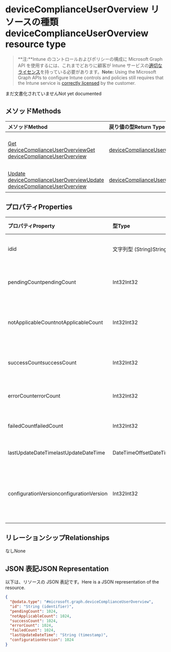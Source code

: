# <a name="devicecomplianceuseroverview-resource-type"></a><span data-ttu-id="6bef0-101">deviceComplianceUserOverview リソースの種類</span><span class="sxs-lookup"><span data-stu-id="6bef0-101">deviceComplianceUserOverview resource type</span></span>

> <span data-ttu-id="6bef0-102">**注:**Intune のコントロールおよびポリシーの構成に Microsoft Graph API を使用するには、これまでどおりに顧客が Intune サービスの[適切なライセンス](https://go.microsoft.com/fwlink/?linkid=839381)を持っている必要があります。</span><span class="sxs-lookup"><span data-stu-id="6bef0-102">**Note:** Using the Microsoft Graph APIs to configure Intune controls and policies still requires that the Intune service is [correctly licensed](https://go.microsoft.com/fwlink/?linkid=839381) by the customer.</span></span>

<span data-ttu-id="6bef0-103">まだ文書化されていません</span><span class="sxs-lookup"><span data-stu-id="6bef0-103">Not yet documented</span></span>
## <a name="methods"></a><span data-ttu-id="6bef0-104">メソッド</span><span class="sxs-lookup"><span data-stu-id="6bef0-104">Methods</span></span>
|<span data-ttu-id="6bef0-105">メソッド</span><span class="sxs-lookup"><span data-stu-id="6bef0-105">Method</span></span>|<span data-ttu-id="6bef0-106">戻り値の型</span><span class="sxs-lookup"><span data-stu-id="6bef0-106">Return Type</span></span>|<span data-ttu-id="6bef0-107">説明</span><span class="sxs-lookup"><span data-stu-id="6bef0-107">Description</span></span>|
|:---|:---|:---|
|[<span data-ttu-id="6bef0-108">Get deviceComplianceUserOverview</span><span class="sxs-lookup"><span data-stu-id="6bef0-108">Get deviceComplianceUserOverview</span></span>](../api/intune_deviceconfig_devicecomplianceuseroverview_get.md)|[<span data-ttu-id="6bef0-109">deviceComplianceUserOverview</span><span class="sxs-lookup"><span data-stu-id="6bef0-109">deviceComplianceUserOverview</span></span>](../resources/intune_deviceconfig_devicecomplianceuseroverview.md)|<span data-ttu-id="6bef0-110">[deviceCategory](../resources/intune_deviceconfig_devicecomplianceuseroverview.md) オブジェクトのプロパティとリレーションシップを読み取ります。</span><span class="sxs-lookup"><span data-stu-id="6bef0-110">Read properties and relationships of [plannerAssignedToTaskBoardTaskFormat](../resources/intune_deviceconfig_devicecomplianceuseroverview.md) object.</span></span>|
|[<span data-ttu-id="6bef0-111">Update deviceComplianceUserOverview</span><span class="sxs-lookup"><span data-stu-id="6bef0-111">Update deviceComplianceUserOverview</span></span>](../api/intune_deviceconfig_devicecomplianceuseroverview_update.md)|[<span data-ttu-id="6bef0-112">deviceComplianceUserOverview</span><span class="sxs-lookup"><span data-stu-id="6bef0-112">deviceComplianceUserOverview</span></span>](../resources/intune_deviceconfig_devicecomplianceuseroverview.md)|<span data-ttu-id="6bef0-113">[deviceComplianceUserOverview](../resources/intune_deviceconfig_devicecomplianceuseroverview.md) オブジェクトのプロパティを更新します。</span><span class="sxs-lookup"><span data-stu-id="6bef0-113">Update the properties of a [calendar](../resources/intune_deviceconfig_devicecomplianceuseroverview.md) object.</span></span>|

## <a name="properties"></a><span data-ttu-id="6bef0-114">プロパティ</span><span class="sxs-lookup"><span data-stu-id="6bef0-114">Properties</span></span>
|<span data-ttu-id="6bef0-115">プロパティ</span><span class="sxs-lookup"><span data-stu-id="6bef0-115">Property</span></span>|<span data-ttu-id="6bef0-116">型</span><span class="sxs-lookup"><span data-stu-id="6bef0-116">Type</span></span>|<span data-ttu-id="6bef0-117">説明</span><span class="sxs-lookup"><span data-stu-id="6bef0-117">Description</span></span>|
|:---|:---|:---|
|<span data-ttu-id="6bef0-118">id</span><span class="sxs-lookup"><span data-stu-id="6bef0-118">id</span></span>|<span data-ttu-id="6bef0-119">文字列型 (String)</span><span class="sxs-lookup"><span data-stu-id="6bef0-119">String</span></span>|<span data-ttu-id="6bef0-120">エンティティのキー。</span><span class="sxs-lookup"><span data-stu-id="6bef0-120">Name of the entity.</span></span>|
|<span data-ttu-id="6bef0-121">pendingCount</span><span class="sxs-lookup"><span data-stu-id="6bef0-121">pendingCount</span></span>|<span data-ttu-id="6bef0-122">Int32</span><span class="sxs-lookup"><span data-stu-id="6bef0-122">Int32</span></span>|<span data-ttu-id="6bef0-123">保留中のユーザーの数</span><span class="sxs-lookup"><span data-stu-id="6bef0-123">Number of pending Users</span></span>|
|<span data-ttu-id="6bef0-124">notApplicableCount</span><span class="sxs-lookup"><span data-stu-id="6bef0-124">notApplicableCount</span></span>|<span data-ttu-id="6bef0-125">Int32</span><span class="sxs-lookup"><span data-stu-id="6bef0-125">Int32</span></span>|<span data-ttu-id="6bef0-126">該当しないデバイスの数</span><span class="sxs-lookup"><span data-stu-id="6bef0-126">Number of not applicable devices</span></span>|
|<span data-ttu-id="6bef0-127">successCount</span><span class="sxs-lookup"><span data-stu-id="6bef0-127">successCount</span></span>|<span data-ttu-id="6bef0-128">Int32</span><span class="sxs-lookup"><span data-stu-id="6bef0-128">Int32</span></span>|<span data-ttu-id="6bef0-129">成功したユーザーの数</span><span class="sxs-lookup"><span data-stu-id="6bef0-129">Number of succeeded Users</span></span>|
|<span data-ttu-id="6bef0-130">errorCount</span><span class="sxs-lookup"><span data-stu-id="6bef0-130">errorCount</span></span>|<span data-ttu-id="6bef0-131">Int32</span><span class="sxs-lookup"><span data-stu-id="6bef0-131">Int32</span></span>|<span data-ttu-id="6bef0-132">エラー ユーザーの数</span><span class="sxs-lookup"><span data-stu-id="6bef0-132">Number of error Users</span></span>|
|<span data-ttu-id="6bef0-133">failedCount</span><span class="sxs-lookup"><span data-stu-id="6bef0-133">failedCount</span></span>|<span data-ttu-id="6bef0-134">Int32</span><span class="sxs-lookup"><span data-stu-id="6bef0-134">Int32</span></span>|<span data-ttu-id="6bef0-135">失敗したユーザーの数</span><span class="sxs-lookup"><span data-stu-id="6bef0-135">Number of failed Users</span></span>|
|<span data-ttu-id="6bef0-136">lastUpdateDateTime</span><span class="sxs-lookup"><span data-stu-id="6bef0-136">lastUpdateDateTime</span></span>|<span data-ttu-id="6bef0-137">DateTimeOffset</span><span class="sxs-lookup"><span data-stu-id="6bef0-137">DateTimeOffset</span></span>|<span data-ttu-id="6bef0-138">最終更新日時</span><span class="sxs-lookup"><span data-stu-id="6bef0-138">Last update time</span></span>|
|<span data-ttu-id="6bef0-139">configurationVersion</span><span class="sxs-lookup"><span data-stu-id="6bef0-139">configurationVersion</span></span>|<span data-ttu-id="6bef0-140">Int32</span><span class="sxs-lookup"><span data-stu-id="6bef0-140">Int32</span></span>|<span data-ttu-id="6bef0-141">対象の概要に関するポリシーのバージョン</span><span class="sxs-lookup"><span data-stu-id="6bef0-141">Version of the policy for that overview</span></span>|

## <a name="relationships"></a><span data-ttu-id="6bef0-142">リレーションシップ</span><span class="sxs-lookup"><span data-stu-id="6bef0-142">Relationships</span></span>
<span data-ttu-id="6bef0-143">なし</span><span class="sxs-lookup"><span data-stu-id="6bef0-143">None</span></span>
## <a name="json-representation"></a><span data-ttu-id="6bef0-144">JSON 表記</span><span class="sxs-lookup"><span data-stu-id="6bef0-144">JSON Representation</span></span>
<span data-ttu-id="6bef0-145">以下は、リソースの JSON 表記です。</span><span class="sxs-lookup"><span data-stu-id="6bef0-145">Here is a JSON representation of the resource.</span></span>
<!-- {
  "blockType": "resource",
  "keyProperty": "id",
  "@odata.type": "microsoft.graph.deviceComplianceUserOverview"
}
-->
``` json
{
  "@odata.type": "#microsoft.graph.deviceComplianceUserOverview",
  "id": "String (identifier)",
  "pendingCount": 1024,
  "notApplicableCount": 1024,
  "successCount": 1024,
  "errorCount": 1024,
  "failedCount": 1024,
  "lastUpdateDateTime": "String (timestamp)",
  "configurationVersion": 1024
}
```



